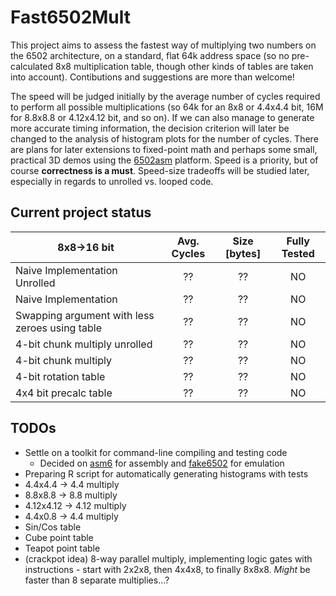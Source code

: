 Fast6502Mult
============

This project aims to assess the fastest way of multiplying two numbers on the 6502 architecture, on a standard, flat 64k address space (so no pre-calculated 8x8 multiplication table, though other kinds of tables are taken into account). Contibutions and suggestions are more than welcome!

The speed will be judged initially by the average number of cycles required to perform all possible multiplications (so 64k for an 8x8 or 4.4x4.4 bit, 16M for 8.8x8.8 or 4.12x4.12 bit, and so on). If we can also manage to generate more accurate timing information, the decision criterion will later be changed to the analysis of histogram plots for the number of cycles. There are plans for later extensions to fixed-point math and perhaps some small, practical 3D demos using the [6502asm](www.6502asm.com) platform. Speed is a priority, but of course **correctness is a must**. Speed-size tradeoffs will be studied later, especially in regards to unrolled vs. looped code.

Current project status
----------------------

| 8x8->16 bit   | Avg. Cycles  | Size [bytes] | Fully Tested |
| ------------- |:------------:|:------------:|:------------:|
| Naive Implementation Unrolled | ?? | ?? | NO |
| Naive Implementation | ?? | ?? | NO |
| Swapping argument with less zeroes using table | ?? | ?? | NO |
| 4-bit chunk multiply unrolled | ?? | ?? | NO |
| 4-bit chunk multiply | ?? | ?? | NO |
| 4-bit rotation table | ?? | ?? | NO |
| 4x4 bit precalc table | ?? | ?? | NO |

TODOs
-----

* Settle on a toolkit for command-line compiling and testing code
  * Decided on [asm6](http://www.romhacking.net/utilities/674/) for assembly and [fake6502](http://rubbermallet.org/fake6502.c) for emulation
* Preparing R script for automatically generating histograms with tests
* 4.4x4.4 -> 4.4 multiply
* 8.8x8.8 -> 8.8 multiply
* 4.12x4.12 -> 4.12 multiply
* 4.4x0.8 -> 4.4 multiply
* Sin/Cos table
* Cube point table
* Teapot point table
* (crackpot idea) 8-way parallel multiply, implementing logic gates with instructions - start with 2x2x8, then 4x4x8, to finally 8x8x8. *Might* be faster than 8 separate multiplies…?
